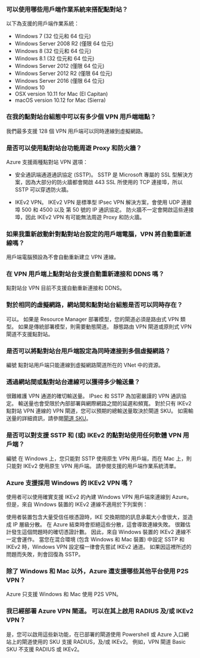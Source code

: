 ### <a name="supportedclientos"></a>可以使用哪些用戶端作業系統來搭配點對站？

以下為支援的用戶端作業系統：

* Windows 7 (32 位元和 64 位元)
* Windows Server 2008 R2 (僅限 64 位元)
* Windows 8 (32 位元和 64 位元)
* Windows 8.1 (32 位元和 64 位元)
* Windows Server 2012 (僅限 64 位元)
* Windows Server 2012 R2 (僅限 64 位元)
* Windows Server 2016 (僅限 64 位元)
* Windows 10
* OSX version 10.11 for Mac (El Capitan)
* macOS version 10.12 for Mac (Sierra)

### <a name="how-many-vpn-client-endpoints-can-i-have-in-my-point-to-site-configuration"></a>在我的點對站台組態中可以有多少個 VPN 用戶端端點？

我們最多支援 128 個 VPN 用戶端可以同時連線到虛擬網路。

### <a name="can-i-traverse-proxies-and-firewalls-using-point-to-site-capability"></a>是否可以使用點對站台功能周遊 Proxy 和防火牆？

Azure 支援兩種點對站 VPN 選項：

* 安全通訊端通道通訊協定 (SSTP)。 SSTP 是 Microsoft 專屬的 SSL 型解決方案，因為大部分的防火牆都會開啟 443 SSL 所使用的 TCP 連接埠，所以 SSTP 可以穿透防火牆。

* IKEv2 VPN。 IKEv2 VPN 是標準型 IPsec VPN 解決方案，會使用 UDP 連接埠 500 和 4500 以及 第 50 號的 IP 通訊協定。 防火牆不一定會開啟這些連接埠，因此 IKEv2 VPN 有可能無法周遊 Proxy 和防火牆。

### <a name="if-i-restart-a-client-computer-configured-for-point-to-site-will-the-vpn-automatically-reconnect"></a>如果我重新啟動針對點對站台設定的用戶端電腦，VPN 將自動重新連線嗎？

用戶端電腦預設為不會自動重新建立 VPN 連線。

### <a name="does-point-to-site-support-auto-reconnect-and-ddns-on-the-vpn-clients"></a>在 VPN 用戶端上點對站台支援自動重新連接和 DDNS 嗎？

點對站台 VPN 目前不支援自動重新連接和 DDNS。

### <a name="can-i-have-site-to-site-and-point-to-site-configurations-coexist-for-the-same-virtual-network"></a>對於相同的虛擬網路，網站間和點對站台組態是否可以同時存在？

可以。 如果是 Resource Manager 部署模型，您的閘道必須是路由式 VPN 類型。 如果是傳統部署模型，則需要動態閘道。 靜態路由 VPN 閘道或原則式 VPN 閘道不支援點對站。

### <a name="can-i-configure-a-point-to-site-client-to-connect-to-multiple-virtual-networks-at-the-same-time"></a>是否可以將點對站台用戶端設定為同時連接到多個虛擬網路？

編號 點對站用戶端只能連線到虛擬網路閘道所在的 VNet 中的資源。

### <a name="how-much-throughput-can-i-expect-through-site-to-site-or-point-to-site-connections"></a>透過網站間或點對站台連線可以獲得多少輸送量？

很難維護 VPN 通道的確切輸送量。 IPsec 和 SSTP 為加密嚴謹的 VPN 通訊協定。 輸送量也會受限於內部部署與網際網路之間的延遲和頻寬。 對於只有 IKEv2 點對站 VPN 連線的 VPN 閘道，您可以預期的總輸送量取決於閘道 SKU。 如需輸送量的詳細資訊，請參閱[閘道 SKU](../articles/vpn-gateway/vpn-gateway-about-vpngateways.md#gwsku)。

### <a name="can-i-use-any-software-vpn-client-for-point-to-site-that-supports-sstp-andor-ikev2"></a>是否可以對支援 SSTP 和 (或) IKEv2 的點對站使用任何軟體 VPN 用戶端？

編號 在 Windows 上，您只能對 SSTP 使用原生 VPN 用戶端，而在 Mac 上，則只能對 IKEv2 使用原生 VPN 用戶端。 請參閱支援的用戶端作業系統清單。

### <a name="does-azure-support-ikev2-vpn-with-windows"></a>Azure 支援採用 Windows 的 IKEv2 VPN 嗎？

使用者可以使用確實支援 IKEv2 的內建 Windows VPN 用戶端來連線到 Azure。 但是，來自 Windows 裝置的 IKEv2 連線不適用於下列案例：

  使用者裝置包含大量受信任根憑證時，IKE 交換期間的訊息承載大小會很大，並造成 IP 層級分散。 在 Azure 結束時會拒絕這些分散，這會導致連線失敗。 很難估計發生這個問題時的確切憑證計數。 因此，來自 Windows 裝置的 IKEv2 連線不一定會運作。 當您在混合環境 (包含 Windows 和 Mac 裝置) 中設定 SSTP 和 IKEv2 時，Windows VPN 設定檔一律會先嘗試 IKEv2 通道。 如果因這裡所述的問題而失敗，則會回復為 SSTP。

### <a name="other-than-windows-and-mac-which-other-platforms-does-azure-support-for-p2s-vpn"></a>除了 Windows 和 Mac 以外，Azure 還支援哪些其他平台使用 P2S VPN？

Azure 只支援 Windows 和 Mac 使用 P2S VPN。

### <a name="i-already-have-an-azure-vpn-gateway-deployed-can-i-enable-radius-andor-ikev2-vpn-on-it"></a>我已經部署 Azure VPN 閘道。 可以在其上啟用 RADIUS 及/或 IKEv2 VPN？

是，您可以啟用這些新功能，在已部署的閘道使用 Powershell 或 Azure 入口網站上的閘道使用的 SKU 支援 RADIUS，及/或 IKEv2。 例如，VPN 閘道 Basic SKU 不支援 RADIUS 或 IKEv2。
